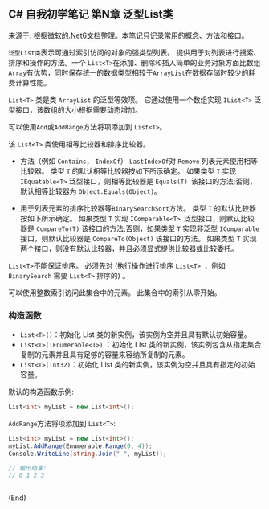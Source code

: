 ## C# 自我初学笔记 第N章  泛型List类

来源于: 根据[微软的.Net6文档](https://learn.microsoft.com/zh-cn/dotnet/api/system.collections.generic.list-1?view=net-6.0)整理。本笔记只记录常用的概念、方法和接口。

`泛型List类`表示可通过索引访问的对象的强类型列表。 提供用于对列表进行搜索、排序和操作的方法。一个 `List<T>`在添加、删除和插入简单的业务对象方面比数组`Array`有优势，同时保存统一的数据类型相较于`ArrayList`在数据存储时较少的耗费计算性能。


`List<T>` 类是类 `ArrayList` 的泛型等效项。 它通过使用一个数组实现 `IList<T>` 泛型接口，该数组的大小根据需要动态增加。

可以使用`Add`或`AddRange`方法将项添加到 `List<T>`。

该 `List<T>` 类使用相等比较器和排序比较器。

- 方法（例如 `Contains`， `IndexOf`） `LastIndexOf`对 `Remove` 列表元素使用相等比较器。 类型 `T` 的默认相等比较器按如下所示确定。 如果类型 `T` 实现 `IEquatable<T>` 泛型接口，则相等比较器是 `Equals(T) `该接口的方法;否则，默认相等比较器为 `Object.Equals(Object)`。

- 用于列表元素的排序比较器等`BinarySearchSort`方法。 类型 `T` 的默认比较器按如下所示确定。 如果类型 `T` 实现 `IComparable<T> `泛型接口，则默认比较器是 `CompareTo(T)` 该接口的方法;否则，如果类型 `T` 实现非泛型 `IComparable` 接口，则默认比较器是 `CompareTo(Object)` 该接口的方法。 如果类型 `T` 实现两个接口，则没有默认比较器，并且必须显式提供比较器或比较委托。

`List<T>`不能保证排序。 必须先对 (执行操作进行排序 `List<T> `，例如 `BinarySearch` 需要 `List<T>` 排序的) 。

可以使用整数索引访问此集合中的元素。 此集合中的索引从零开始。

### 构造函数

- `List<T>()`：初始化 List<T> 类的新实例，该实例为空并且具有默认初始容量。
- `List<T>(IEnumerable<T>)`	：初始化 List<T> 类的新实例，该实例包含从指定集合复制的元素并且具有足够的容量来容纳所复制的元素。
- `List<T>(Int32)`：初始化 List<T> 类的新实例，该实例为空并且具有指定的初始容量。

默认的构造函数示例:
```c#
List<int> myList = new List<int>();
```

`AddRange`方法将项添加到 `List<T>`:
```c#
List<int> myList = new List<int>();
myList.AddRange(Enumerable.Range(0, 4));
Console.WriteLine(string.Join(" ", myList));

// 输出结果:
// 0 1 2 3
```

```c#

```

(End)